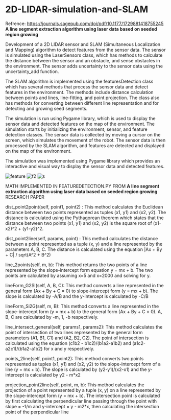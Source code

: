 # 2D-LIDAR-simulation-and-SLAM
Refrence: https://journals.sagepub.com/doi/pdf/10.1177/1729881418755245 \
**A line segment extraction algorithm
using laser data based on seeded
region growing** 

Development of a 2D LIDAR sensor and SLAM (Simultaneous Localization and Mapping) algorithm to detect features from the sensor data. The sensor is simulated using the LaserSensors class, which has methods to calculate the distance between the sensor and an obstacle, and sense obstacles in the environment. The sensor adds uncertainty to the sensor data using the uncertainty_add function. 

The SLAM algorithm is implemented using the featuresDetection class which has several methods that process the sensor data and detect features in the environment. The methods include distance calculation between points and lines, line-fitting, and point projection. The class also has methods for converting between different line representation and for detecting and growing seed segments. 

The simulation is run using Pygame library, which is used to display the sensor data and detected features on the map of the environment. The simulation starts by initializing the environment, sensor, and feature detection classes. The sensor data is collected by moving a cursor on the screen, which simulates the movement of the robot. The sensor data is then processed by the SLAM algorithm, and features are detected and displayed on the map of the environment. 

The simulation was implemented using Pygame library which provides an interactive and visual way to display the sensor data and detected features. 

![feature](https://user-images.githubusercontent.com/85798077/213577668-76031d64-2ef1-4a42-8c25-2a74839d03f5.png)
![f2](https://user-images.githubusercontent.com/85798077/213577712-76c75900-9f7e-4a42-af24-973d3041faa2.png)
![s](https://user-images.githubusercontent.com/85798077/213577733-e3cbb8f7-96d0-4334-bf00-e21f2caf2d6c.png)




 MATH IMPLEMENTED IN FEATUREDETECTION.PY FROM **A line segment extraction algorithm
using laser data based on seeded
region growing** RESEARCH PAPER

dist_point2point(self, point1, point2) : This method calculates the Euclidean distance between two points represented as tuples (x1, y1) and (x2, y2). The distance is calculated using the Pythagorean theorem which states that the distance between two points (x1, y1) and (x2, y2) is the square root of (x1-x2)^2 + (y1-y2)^2. 

dist_point2line(self, params, point) : This method calculates the distance between a point represented as a tuple (x, y) and a line represented by the parameters A, B, C. The distance is calculated using the equation |Ax + By + C| / sqrt(A^2 + B^2) 

line_2points(self, m, b): This method returns the two points of a line represented by the slope-intercept form equation y = mx + b. The two points are calculated by assuming x=5 and x=2000 and solving for y. 

lineForm_G2SI(self, A, B, C): This method converts a line represented in the general form (Ax + By + C = 0) to slope-intercept form (y = mx + b). The slope is calculated by -A/B and the y-intercept is calculated by -C/B 

lineForm_Si2G(self, m, B): This method converts a line represented in the slope-intercept form (y = mx + b) to the general form (Ax + By + C = 0). A, B, C are calculated by -m, 1, -b respectively. 

line_intersect_general(self, params1, params2): This method calculates the point of intersection of two lines represented by the general form parameters (A1, B1, C1) and (A2, B2, C2). The point of intersection is calculated using the equation (c1b2 - b1c2)/(b1a2-a1b2) and (a1c2-a2c1)/(b1a2-a1b2) for x and y respectively. 

points_2line(self, point1, point2): This method converts two points represented as tuples (x1, y1) and (x2, y2) to the slope-intercept form of a line (y = mx + b). The slope is calculated by (y2-y1)/(x2-x1) and the y-intercept is calculated by y2 - m*x2 

projection_point2line(self, point, m, b): This method calculates the projection of a point represented by a tuple (x, y) on a line represented by the slope-intercept form (y = mx + b). The intersection point is calculated by first calculating the perpendicular line passing through the point with slope = -1/m and y-intercept = y - m2*x, then calculating the intersection point of the perpendicular line



